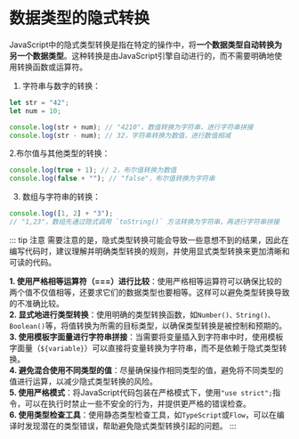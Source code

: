 # 数据类型的隐式转换

JavaScript中的隐式类型转换是指在特定的操作中，将**一个数据类型自动转换为另一个数据类型**。这种转换是由JavaScript引擎自动进行的，而不需要明确地使用转换函数或运算符。


1. 字符串与数字的转换：

``` js
let str = "42";
let num = 10;

console.log(str + num); // "4210"，数值转换为字符串，进行字符串拼接
console.log(str - num); // 32，字符串转换为数值，进行数值相减
```

2.布尔值与其他类型的转换：

``` js
console.log(true + 1); // 2，布尔值转换为数值
console.log(false + ""); // "false"，布尔值转换为字符串
```

3. 数组与字符串的转换：

``` js
console.log([1, 2] + "3"); 
// "1,23"，数组先通过隐式调用 `toString()` 方法转换为字符串，再进行字符串拼接
```
::: tip 注意
需要注意的是，隐式类型转换可能会导致一些意想不到的结果，因此在编写代码时，建议理解并明确类型转换的规则，并使用显式类型转换来更加清晰和可读的代码。

**1. 使用严格相等运算符（===）进行比较**：使用严格相等运算符可以确保比较的两个值不仅值相等，还要求它们的数据类型也要相等。这样可以避免类型转换导致的不准确比较。  
**2. 显式地进行类型转换**：使用明确的类型转换函数，如`Number()、String()、Boolean()`等，将值转换为所需的目标类型，以确保类型转换是被控制和预期的。  
**3. 使用模板字面量进行字符串拼接**：当需要将变量插入到字符串中时，使用模板字面量（`${variable}`）可以直接将变量转换为字符串，而不是依赖于隐式类型转换。  
**4. 避免混合使用不同类型的值**：尽量确保操作相同类型的值，避免将不同类型的值进行运算，以减少隐式类型转换的风险。  
**5. 使用严格模式**：将JavaScript代码包装在严格模式下，使用`"use strict";`指令，可以在执行时禁止一些不安全的行为，并提供更严格的错误检查。  
**6. 使用类型检查工具**：使用静态类型检查工具，如`TypeScript`或`Flow`，可以在编译时发现潜在的类型错误，帮助避免隐式类型转换引起的问题。 
:::

